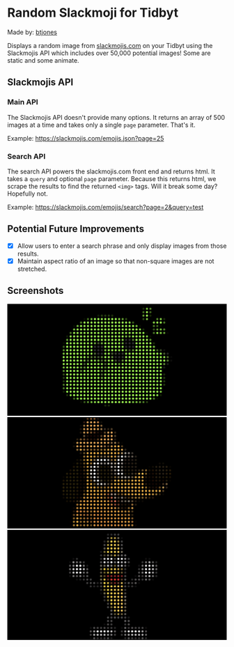 # Random Slackmoji for Tidbyt

Made by: [btjones](https://github.com/btjones/)

Displays a random image from [slackmojis.com](https://slackmojis.com/) on your Tidbyt using the Slackmojis API which includes over 50,000 potential images! Some are static and some animate.

## Slackmojis API

### Main API

The Slackmojis API doesn't provide many options. It returns an array of 500 images at a time and takes only a single `page` parameter. That's it.

Example: https://slackmojis.com/emojis.json?page=25

### Search API

The search API powers the slackmojis.com front end and returns html. It takes a `query` and optional `page` parameter. Because this returns html, we scrape the results to find the returned `<img>` tags. Will it break some day? Hopefully not.

Example: https://slackmojis.com/emojis/search?page=2&query=test

## Potential Future Improvements

- [x] Allow users to enter a search phrase and only display images from those results.
- [x] Maintain aspect ratio of an image so that non-square images are not stretched.

## Screenshots

![Blob from Random Slackmoji](screenshots/blob.png)
![This is Fine from Random Slackmoji](screenshots/thisisfine.png)
![Banana Dance from Random Slackmoji](screenshots/banana.png)
